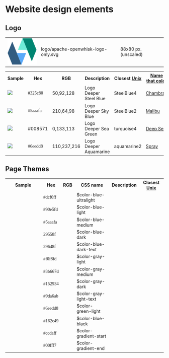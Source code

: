 <!--
#
# Licensed to the Apache Software Foundation (ASF) under one or more
# contributor license agreements.  See the NOTICE file distributed with
# this work for additional information regarding copyright ownership.
# The ASF licenses this file to You under the Apache License, Version 2.0
# (the "License"); you may not use this file except in compliance with
# the License.  You may obtain a copy of the License at
#
#     http://www.apache.org/licenses/LICENSE-2.0
#
# Unless required by applicable law or agreed to in writing, software
# distributed under the License is distributed on an "AS IS" BASIS,
# WITHOUT WARRANTIES OR CONDITIONS OF ANY KIND, either express or implied.
# See the License for the specific language governing permissions and
# limitations under the License.
#
-->

# Website design elements

## Logo
<table cellspacing="8">
<tbody>
<tr>
<td><img src="logo/apache-openwhisk-logo-only.svg"></td>
<td>logo/apache-openwhisk-logo-only.svg</td>
<td> 88x80 px. (unscaled)</td>
</tr>
</tbody>
</table>

<table cellspacing="8">
<tbody>
<tr>
<th width="100px">Sample</th>
<th>Hex</th>
<th>RGB</th>
<th>Description</th>
<th>Closest <a href="http://people.csail.mit.edu/jaffer/Color/rgb.txt">Unix</a></th>
<th><a href="http://chir.ag/projects/name-that-color/">Name that color</a></th>
<th><a href="http://www.color-blindness.com/color-name-hue/">Color Name Hue</a></th>
</tr>
<tr>
<td><img src="https://via.placeholder.com/40x40/325c80/325c80"></td>
<td style="font-family: Lucida Console;">#325c80</td>
<td>50,92,128</td>
<td>Logo Deeper Steel Blue</td>
<td>SteelBlue4</td>
<td><a href="http://chir.ag/projects/name-that-color/#325C80">Chambray</a></td>
<td>St Tropaz</td>
</tr>
<tr>
<td><img src="https://via.placeholder.com/40x40/5aaafa/5aaafa"></td>
<td style="font-family: Lucida Console;">#5aaafa</td>
<td>210,64,98</td>
<td>Logo Deeper Sky Blue</td>
<td>SteelBlue2</td>
<td><a href="http://chir.ag/projects/name-that-color/#5AAAFA">Malibu</a></td>
<td>Maya Blue</td>
</tr>
<tr>
<td><img src="https://via.placeholder.com/40x40/008571/008571"></td>
<td>#008571</td>
<td>0,133,113</td>
<td>Logo Deeper Sea Green</td>
<td>turquoise4</td>
<td><a href="http://chir.ag/projects/name-that-color/#008571">Deep Sea</a></td>
<td>Observatory</td>
</tr>
<tr>
<td><img src="https://via.placeholder.com/40x40/6eedd8/6eedd8"></td>
<td style="font-family: Lucida Console;">#6eedd8</td>
<td>110,237,216 </td>
<td>Logo Deeper Aquamarine</td>
<td>aquamarine2</td>
<td><a href="http://chir.ag/projects/name-that-color/#6EEDD8">Spray</a></td>
<td>Turquoise Blue</td>
</tr>
</tbody>
</table>

## Page Themes
<table cellspacing="8">
<tbody>
<tr>
<th width="100px">Sample</th>
<th>Hex</th>
<th>RGB</th>
<th>CSS name</th>
<th>Description</th>
<th>Closest <a href="http://people.csail.mit.edu/jaffer/Color/rgb.txt">Unix</a></th>
</tr>
<tr>
<td><img src="https://via.placeholder.com/40x40/325c80/325c80" alt="" /></td>
<td style="font-family: Lucida Console;">#dcf0ff</td>
<td>&nbsp;</td>
<td>$color-blue-ultralight</td>
<td>&nbsp;</td>
<td>&nbsp;</td>
</tr>
<tr>
<td><img src="https://via.placeholder.com/40x40/90e5fd/90e5fd" alt="" /></td>
<td style="font-family: Lucida Console;">#90e5fd</td>
<td>&nbsp;</td>
<td>$color-blue-light</td>
<td>&nbsp;</td>
<td>&nbsp;</td>
</tr>
<tr>
<td><img src="https://via.placeholder.com/40x40/5aaafa/5aaafa" alt="" /></td>
<td style="font-family: Lucida Console;">#5aaafa</td>
<td>&nbsp;</td>
<td>$color-blue-medium</td>
<td>&nbsp;</td>
<td>&nbsp;</td>
</tr>
<tr>
<td><img src="https://via.placeholder.com/40x40/29558f/29558f" alt="" /></td>
<td style="font-family: Lucida Console;">29558f</td>
<td>&nbsp;</td>
<td>$color-blue-dark</td>
<td>&nbsp;</td>
<td>&nbsp;</td>
</tr>
<tr>
<td><img src="https://via.placeholder.com/40x40/29558f/29558f" alt="" /></td>
<td style="font-family: Lucida Console;">29648f</td>
<td>&nbsp;</td>
<td>$color-blue-dark-text</td>
<td>&nbsp;</td>
<td>&nbsp;</td>
</tr>
<tr>
<td><img src="https://via.placeholder.com/40x40/f0f8fd/f0f8fd" alt="" /></td>
<td style="font-family: Lucida Console;">#f0f8fd</td>
<td>&nbsp;</td>
<td>$color-gray-light</td>
<td>&nbsp;</td>
<td>&nbsp;</td>
</tr>
<tr>
<td><img src="https://via.placeholder.com/40x40/3b667d/3b667d" alt="" /></td>
<td style="font-family: Lucida Console;">#3b667d</td>
<td>&nbsp;</td>
<td>$color-gray-medium</td>
<td>&nbsp;</td>
<td>&nbsp;</td>
</tr>
<tr>
<td><img src="https://via.placeholder.com/40x40/152934/152934" alt="" /></td>
<td style="font-family: Lucida Console;">#152934</td>
<td>&nbsp;</td>
<td>$color-gray-dark</td>
<td>&nbsp;</td>
<td>&nbsp;</td>
</tr>
<tr>
<td><img src="https://via.placeholder.com/40x40/9da6ab/9da6ab" alt="" /></td>
<td style="font-family: Lucida Console;">#9da6ab</td>
<td>&nbsp;</td>
<td>$color-gray-light-text</td>
<td>&nbsp;</td>
<td>&nbsp;</td>
</tr>
<tr>
<td><img src="https://via.placeholder.com/40x40/6eedd8/6eedd8" alt="" /></td>
<td style="font-family: Lucida Console;">#6eedd8</td>
<td>&nbsp;</td>
<td>$color-green-light</td>
<td>&nbsp;</td>
<td>&nbsp;</td>
</tr>
<tr>
<td><img src="https://via.placeholder.com/40x40/162c49/162c49" alt="" /></td>
<td style="font-family: Lucida Console;">#162c49</td>
<td>&nbsp;</td>
<td>$color-blue-black</td>
<td>&nbsp;</td>
<td>&nbsp;</td>
</tr>
<tr>
<td><img src="https://via.placeholder.com/40x40/ccdaff/ccdaff" alt="" /></td>
<td style="font-family: Lucida Console;">#ccdaff</td>
<td>&nbsp;</td>
<td>$color-gradient-start</td>
<td>&nbsp;</td>
<td>&nbsp;</td>
</tr>
<tr>
<td><img src="https://via.placeholder.com/40x40/00fff7/00fff7" alt="" /></td>
<td style="font-family: Lucida Console;">#00fff7</td>
<td>&nbsp;</td>
<td>$color-gradient-end</td>
<td>&nbsp;</td>
<td>&nbsp;</td>
</tr>
</tbody>
</table>
